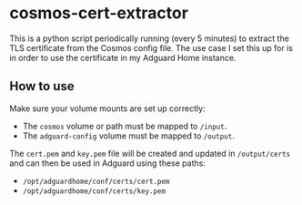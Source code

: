 # cosmos-cert-extractor
This is a python script periodically running (every 5 minutes) to extract the TLS certificate from the Cosmos config file. The use case I set this up for is in order to use the certificate in my Adguard Home instance.
## How to use
Make sure your volume mounts are set up correctly:
* The `cosmos` volume or path must be mapped to `/input`.
* The `adguard-config` volume must be mapped to `/output`.

The `cert.pem` and `key.pem` file will be created and updated in `/output/certs` and can then be used in Adguard using these paths:
* `/opt/adguardhome/conf/certs/cert.pem`
* `/opt/adguardhome/conf/certs/key.pem`
